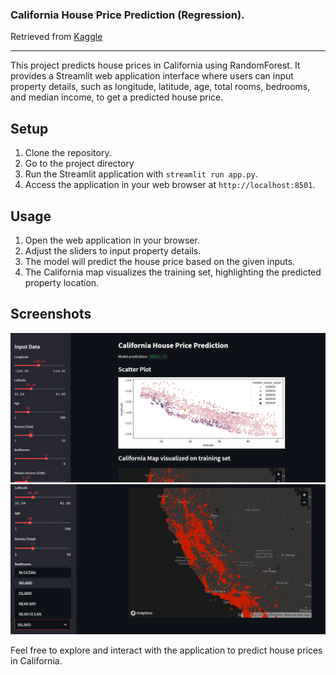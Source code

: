 ### California House Price Prediction (Regression).
Retrieved from [Kaggle](https://www.kaggle.com/datasets/shibumohapatra/house-price)

---

This project predicts house prices in California using RandomForest. It provides a Streamlit web application interface where users can input property details, such as longitude, latitude, age, total rooms, bedrooms, and median income, to get a predicted house price.

## Setup

1. Clone the repository.
2. Go to the project directory
3. Run the Streamlit application with `streamlit run app.py`.
4. Access the application in your web browser at `http://localhost:8501`.

## Usage

1. Open the web application in your browser.
2. Adjust the sliders to input property details.
3. The model will predict the house price based on the given inputs.
4. The California map visualizes the training set, highlighting the predicted property location.

## Screenshots
![Project Screenshot](hpp1.png)
![Project Screenshot](hpp2.png)


Feel free to explore and interact with the application to predict house prices in California.
